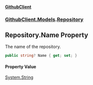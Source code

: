 #### [GithubClient](index 'index')
### [GithubClient.Models](GithubClient.Models 'GithubClient.Models').[Repository](GithubClient.Models.Repository 'GithubClient.Models.Repository')

## Repository.Name Property

The name of the repository.

```csharp
public string? Name { get; set; }
```

#### Property Value
[System.String](https://docs.microsoft.com/en-us/dotnet/api/System.String 'System.String')